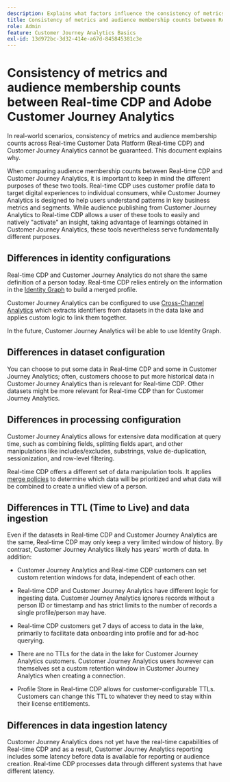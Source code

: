 ```yaml
---
description: Explains what factors influence the consistency of metrics and audience membership counts between Real-time Customer Data Platform (Real-time CDP) and Customer Journey Analytics.
title: Consistency of metrics and audience membership counts between Real-time CDP and Customer Journey Analytics
role: Admin
feature: Customer Journey Analytics Basics
exl-id: 13d972bc-3d32-414e-a67d-845845381c3e
---
```


# Consistency of metrics and audience membership counts between Real-time CDP and Adobe Customer Journey Analytics

In real-world scenarios, consistency of metrics and audience membership counts across Real-time Customer Data Platform (Real-time CDP) and Customer Journey Analytics cannot be guaranteed. This document explains why. 

When comparing audience membership counts between Real-time CDP and Customer Journey Analytics, it is important to keep in mind the different purposes of these two tools. Real-time CDP uses customer profile data to target digital experiences to individual consumers, while Customer Journey Analytics is designed to help users understand patterns in key business metrics and segments. While audience publishing from Customer Journey Analytics to Real-time CDP allows a user of these tools to easily and natively "activate" an insight, taking advantage of learnings obtained in Customer Journey Analytics, these tools nevertheless serve fundamentally different purposes. 

## Differences in identity configurations

Real-time CDP and Customer Journey Analytics do not share the same definition of a person today. Real-time CDP relies entirely on the information in the [Identity Graph](https://experienceleague.adobe.com/docs/platform-learn/tutorials/identities/understanding-identity-and-identity-graphs.html?lang=en) to build a merged profile.

Customer Journey Analytics can be configured to use [Cross-Channel Analytics](/help/cca/overview.md) which extracts identifiers from datasets in the data lake and applies custom logic to link them together.

In the future, Customer Journey Analytics will be able to use Identity Graph.

## Differences in dataset configuration 

You can choose to put some data in Real-time CDP and some in Customer Journey Analytics; often, customers choose to put more historical data in Customer Journey Analytics than is relevant for Real-time CDP. Other datasets might be more relevant for Real-time CDP than for Customer Journey Analytics.

## Differences in processing configuration

Customer Journey Analytics allows for extensive data modification at query time, such as combining fields, splitting fields apart, and other manipulations like includes/excludes, substrings, value de-duplication, sessionization, and row-level filtering.

Real-time CDP offers a different set of data manipulation tools. It applies [merge policies](https://experienceleague.adobe.com/docs/experience-platform/profile/merge-policies/overview.html?lang=en) to determine which data will be prioritized and what data will be combined to create a unified view of a person. 

## Differences in TTL (Time to Live) and data ingestion

Even if the datasets in Real-time CDP and Customer Journey Analytics are the same, Real-time CDP may only keep a very limited window of history. By contrast, Customer Journey Analytics likely has years' worth of data. In addition:

*   Customer Journey Analytics and Real-time CDP customers can set custom retention windows for data, independent of each other. 

*   Real-time CDP and Customer Journey Analytics have different logic for ingesting data. Customer Journey Analytics ignores records without a person ID or timestamp and has strict limits to the number of records a single profile/person may have.

*   Real-time CDP customers get 7 days of access to data in the lake, primarily to facilitate data onboarding into profile and for ad-hoc querying.

*   There are no TTLs for the data in the lake for Customer Journey Analytics customers. Customer Journey Analytics users however can themselves set a custom retention window in Customer Journey Analytics when creating a connection.

*   Profile Store in Real-time CDP allows for customer-configurable TTLs. Customers can change this TTL to whatever they need to stay within their license entitlements.

## Differences in data ingestion latency

Customer Journey Analytics does not yet have the real-time capabilities of Real-time CDP and as a result, Customer Journey Analytics reporting includes some latency before data is available for reporting or audience creation. Real-time CDP processes data through different systems that have different latency.

